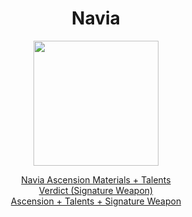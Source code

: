 <body>
  <div align="center">
    <h1> Navia </h1>
<img src="https://upload-os-bbs.hoyolab.com/upload/2023/11/09/134370421/34b35dff755177ce03641df076c0ac9a_1869088440433437875.png" width=200>
<p></p>
<a href="https://github.com/lihgrandini/characterstp/blob/main/Characters/Navia/Navia.rar">Navia Ascension Materials + Talents</a><br>
<a href="https://github.com/lihgrandini/characterstp/blob/main/Characters/Navia/Verdict.rar">Verdict (Signature Weapon)</a><br>
<a href="https://github.com/lihgrandini/characterstp/blob/main/Characters/Navia/Navia%20Full.rar">Ascension + Talents + Signature Weapon</a>
  
  </div>
</body>
